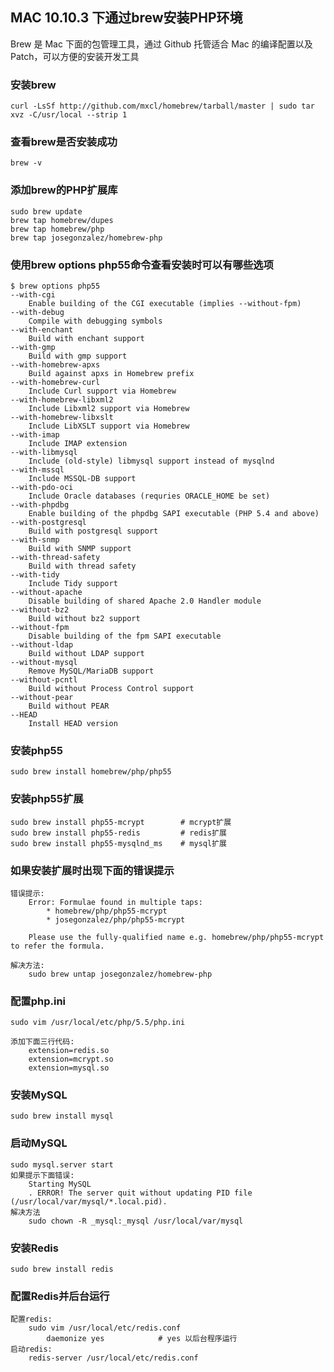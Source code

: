 ## MAC 10.10.3 下通过brew安装PHP环境
  Brew 是 Mac 下面的包管理工具，通过 Github 托管适合 Mac 的编译配置以及 Patch，可以方便的安装开发工具

### 安装brew
	curl -LsSf http://github.com/mxcl/homebrew/tarball/master | sudo tar xvz -C/usr/local --strip 1  
	
### 查看brew是否安装成功
	brew -v

### 添加brew的PHP扩展库
	sudo brew update
	brew tap homebrew/dupes
	brew tap homebrew/php
	brew tap josegonzalez/homebrew-php

### 使用brew options php55命令查看安装时可以有哪些选项
	$ brew options php55
	--with-cgi
		Enable building of the CGI executable (implies --without-fpm)
	--with-debug
		Compile with debugging symbols
	--with-enchant
		Build with enchant support
	--with-gmp
		Build with gmp support
	--with-homebrew-apxs
		Build against apxs in Homebrew prefix
	--with-homebrew-curl
		Include Curl support via Homebrew
	--with-homebrew-libxml2
		Include Libxml2 support via Homebrew
	--with-homebrew-libxslt
		Include LibXSLT support via Homebrew
	--with-imap
		Include IMAP extension
	--with-libmysql
		Include (old-style) libmysql support instead of mysqlnd
	--with-mssql
		Include MSSQL-DB support
	--with-pdo-oci
		Include Oracle databases (requries ORACLE_HOME be set)
	--with-phpdbg
		Enable building of the phpdbg SAPI executable (PHP 5.4 and above)
	--with-postgresql
		Build with postgresql support
	--with-snmp
		Build with SNMP support
	--with-thread-safety
		Build with thread safety
	--with-tidy
		Include Tidy support
	--without-apache
		Disable building of shared Apache 2.0 Handler module
	--without-bz2
		Build without bz2 support
	--without-fpm
		Disable building of the fpm SAPI executable
	--without-ldap
		Build without LDAP support
	--without-mysql
		Remove MySQL/MariaDB support
	--without-pcntl
		Build without Process Control support
	--without-pear
		Build without PEAR
	--HEAD
		Install HEAD version

### 安装php55
	sudo brew install homebrew/php/php55

### 安装php55扩展
	sudo brew install php55-mcrypt        # mcrypt扩展
	sudo brew install php55-redis		  # redis扩展	
	sudo brew install php55-mysqlnd_ms    # mysql扩展

### 如果安装扩展时出现下面的错误提示
	错误提示:
		Error: Formulae found in multiple taps:
 			* homebrew/php/php55-mcrypt
 			* josegonzalez/php/php55-mcrypt
 	
		Please use the fully-qualified name e.g. homebrew/php/php55-mcrypt to refer the formula.

	解决方法: 
		sudo brew untap josegonzalez/homebrew-php

### 配置php.ini
	sudo vim /usr/local/etc/php/5.5/php.ini

	添加下面三行代码: 
		extension=redis.so
		extension=mcrypt.so
		extension=mysql.so

### 安装MySQL
	sudo brew install mysql

### 启动MySQL
	sudo mysql.server start
	如果提示下面错误:
		Starting MySQL
   		. ERROR! The server quit without updating PID file (/usr/local/var/mysql/*.local.pid).
	解决方法
		sudo chown -R _mysql:_mysql /usr/local/var/mysql

### 安装Redis
	sudo brew install redis

### 配置Redis并后台运行
	配置redis:
		sudo vim /usr/local/etc/redis.conf
			daemonize yes            # yes 以后台程序运行
	启动redis:
		redis-server /usr/local/etc/redis.conf		
